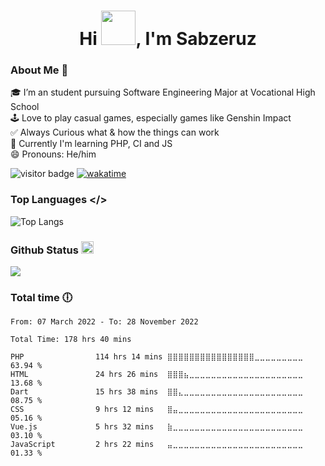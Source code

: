 
<h1 align="center">Hi <img src="https://media.tenor.com/Wx9IEmZZXSoAAAAi/hi.gif" height="55px" width="55px">, I'm Sabzeruz</h1>

### About Me 🚀
🎓 I’m an student pursuing Software Engineering Major at Vocational High School </br>
🕹  Love to play casual games, especially games like Genshin Impact </br>
✅ Always Curious what & how the things can work</br>
🌱 Currently I'm learning PHP, CI and JS</br>
😄 Pronouns: He/him</br>

 ![visitor badge](https://visitor-badge.glitch.me/badge?page_id=sabzeruz.sabzeruz) [![wakatime](https://wakatime.com/badge/user/d1b6a1ee-0586-468c-bbf8-254e1dc280f1.svg)](https://wakatime.com/@d1b6a1ee-0586-468c-bbf8-254e1dc280f1)



### Top Languages </>
![Top Langs](https://github-readme-stats.vercel.app/api/top-langs/?username=sabzeruz&theme=tokyonight&layout=compact)

### Github Status <img height=20 src="https://cdn.jsdelivr.net/gh/devicons/devicon/icons/github/github-original.svg"/>
<img src="https://github-readme-stats.vercel.app/api?username=sabzeruz&show_icons=true&theme=dark"/>


### Total time 🕕
<!--START_SECTION:waka-->

```text
From: 07 March 2022 - To: 28 November 2022

Total Time: 178 hrs 40 mins

PHP                114 hrs 14 mins ⣿⣿⣿⣿⣿⣿⣿⣿⣿⣿⣿⣿⣿⣿⣿⣿⣀⣀⣀⣀⣀⣀⣀⣀⣀   63.94 %
HTML               24 hrs 26 mins  ⣿⣿⣿⣦⣀⣀⣀⣀⣀⣀⣀⣀⣀⣀⣀⣀⣀⣀⣀⣀⣀⣀⣀⣀⣀   13.68 %
Dart               15 hrs 38 mins  ⣿⣿⣄⣀⣀⣀⣀⣀⣀⣀⣀⣀⣀⣀⣀⣀⣀⣀⣀⣀⣀⣀⣀⣀⣀   08.75 %
CSS                9 hrs 12 mins   ⣿⣤⣀⣀⣀⣀⣀⣀⣀⣀⣀⣀⣀⣀⣀⣀⣀⣀⣀⣀⣀⣀⣀⣀⣀   05.16 %
Vue.js             5 hrs 32 mins   ⣷⣀⣀⣀⣀⣀⣀⣀⣀⣀⣀⣀⣀⣀⣀⣀⣀⣀⣀⣀⣀⣀⣀⣀⣀   03.10 %
JavaScript         2 hrs 22 mins   ⣤⣀⣀⣀⣀⣀⣀⣀⣀⣀⣀⣀⣀⣀⣀⣀⣀⣀⣀⣀⣀⣀⣀⣀⣀   01.33 %
```

<!--END_SECTION:waka-->
